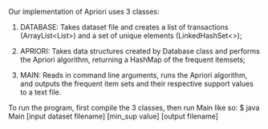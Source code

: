 Our implementation of Apriori uses 3 classes:

1) DATABASE: Takes dataset file and creates a list of transactions (ArrayList<List<Integer>>) and a set of unique elements (LinkedHashSet<>);

2) APRIORI: Takes data structures created by Database class and performs the Apriori algorithm, returning a HashMap of the frequent itemsets;

3) MAIN: Reads in command line arguments, runs the Apriori algorithm, and outputs the frequent item sets and their respective support values to a text file.


To run the program, first compile the 3 classes, then run Main like so:
$ java Main [input dataset filename] [min_sup value] [output filename]
